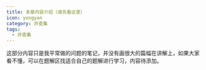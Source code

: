 ```yaml
---
title: 本章内容介绍（请先看这里）
icon: yongyan
category: 并查集
tags:
  - 并查集
---
```


这部分内容只是我平常做的问题的笔记，并没有画很大的篇幅在讲解上，如果大家看不懂，可以在题解区找适合自己的题解进行学习，内容待添加。